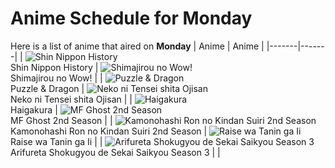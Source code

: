 # Anime Schedule for Monday
Here is a list of anime that aired on **Monday** 
| Anime | Anime |
|-------|-------|
| ![Shin Nippon History](https://cdn.myanimelist.net/images/anime/1433/134811.webp)<br>Shin Nippon History | ![Shimajirou no Wow!](https://cdn.myanimelist.net/images/anime/9/50737.webp)<br>Shimajirou no Wow! |
| ![Puzzle & Dragon](https://cdn.myanimelist.net/images/anime/1535/95070.webp)<br>Puzzle & Dragon | ![Neko ni Tensei shita Ojisan](https://cdn.myanimelist.net/images/anime/1659/144170.webp)<br>Neko ni Tensei shita Ojisan |
| ![Haigakura](https://cdn.myanimelist.net/images/anime/1214/142185.webp)<br>Haigakura | ![MF Ghost 2nd Season](https://cdn.myanimelist.net/images/anime/1037/145338.webp)<br>MF Ghost 2nd Season |
| ![Kamonohashi Ron no Kindan Suiri 2nd Season](https://cdn.myanimelist.net/images/anime/1917/144334.webp)<br>Kamonohashi Ron no Kindan Suiri 2nd Season | ![Raise wa Tanin ga Ii](https://cdn.myanimelist.net/images/anime/1428/143773.webp)<br>Raise wa Tanin ga Ii |
| ![Arifureta Shokugyou de Sekai Saikyou Season 3](https://cdn.myanimelist.net/images/anime/1553/145597.webp)<br>Arifureta Shokugyou de Sekai Saikyou Season 3 |  |
